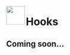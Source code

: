 <image width="50px" src="https://raw.githubusercontent.com/sminez/penrose/develop/icon.svg" align="left"></image>
# Hooks

## Coming soon...
